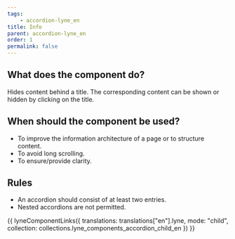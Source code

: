```yaml
---
tags: 
    - accordion-lyne_en
title: Info
parent: accordion-lyne_en
order: 1
permalink: false
---
```


## What does the component do?
Hides content behind a title. The corresponding content can be shown or hidden by clicking on the title.

## When should the component be used? 
* To improve the information architecture of a page or to structure content.
* To avoid long scrolling.
* To ensure/provide clarity.

## Rules
* An accordion should consist of at least two entries.
* Nested accordions are not permitted.


{{ lyneComponentLinks({
  translations: translations["en"].lyne,
  mode: "child",
  collection: collections.lyne_components_accordion_child_en
}) }}
